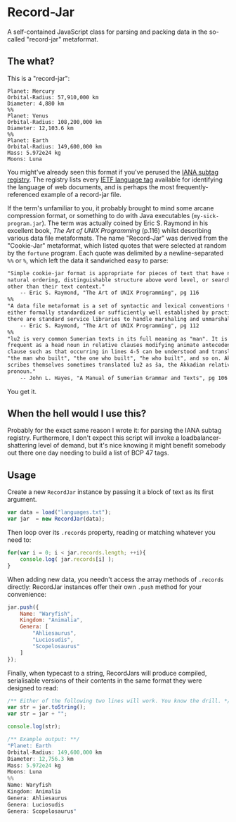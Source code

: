 Record-Jar
==========

A self-contained JavaScript class for parsing and packing data in the so-called "record-jar" metaformat.


The what?
---------
This is a "record-jar":

```text
Planet: Mercury
Orbital-Radius: 57,910,000 km
Diameter: 4,880 km
%%
Planet: Venus
Orbital-Radius: 108,200,000 km
Diameter: 12,103.6 km
%%
Planet: Earth
Orbital-Radius: 149,600,000 km
Mass: 5.972e24 kg
Moons: Luna
```

You might've already seen this format if you've perused the [IANA subtag registry](http://www.iana.org/assignments/language-subtag-registry/language-subtag-registry). The registry lists every [IETF language tag](http://en.wikipedia.org/wiki/IETF_language_tag) available for identifying the language of web documents, and is perhaps the most frequently-referenced example of a record-jar file.

If the term's unfamiliar to you, it probably brought to mind some arcane compression format, or something to do with Java executables (`my-sick-program.jar`). The term was actually coined by Eric S. Raymond in his excellent book, *The Art of UNIX Programming* (p.116) whilst describing various data file metaformats. The name "Record-Jar" was derived from the "Cookie-Jar" metaformat, which listed quotes that were selected at random by the `fortune` program. Each quote was delimited by a newline-separated `%%` or `%`, which left the data it sandwiched easy to parse:

```txt
"Simple cookie-jar format is appropriate for pieces of text that have no
natural ordering, distinguishable structure above word level, or search keys
other than their text context."
	-- Eric S. Raymond, "The Art of UNIX Programming", pg 116
%%
"A data file metaformat is a set of syntactic and lexical conventions that is
either formally standardized or sufficiently well established by practice that
there are standard service libraries to handle marshaling and unmarshaling it."
	-- Eric S. Raymond, "The Art of UNIX Programming", pg 112
%%
"lu2 is very common Sumerian texts in its full meaning as "man". It is also
frequent as a head noun in relative clauses modifying animate antecedents;
clause such as that occurring in lines 4-5 can be understood and translated as
"the man who built", "the one who built", "he who built", and so on. Akkadian
scribes themselves sometimes translated lu2 as ša, the Akkadian relative
pronoun."
	-- John L. Hayes, "A Manual of Sumerian Grammar and Texts", pg 106
```

You get it.


When the hell would I use this?
-------------------------------

Probably for the exact same reason I wrote it: for parsing the IANA subtag registry. Furthermore, I don't expect this script will invoke a loadbalancer-shattering level of demand, but it's nice knowing it might benefit somebody out there one day needing to build a list of BCP 47 tags.



Usage
-----
Create a new `RecordJar` instance by passing it a block of text as its first argument.

```js
var data = load("languages.txt");
var jar  = new RecordJar(data);
```

Then loop over its `.records` property, reading or matching whatever you need to:
```js
for(var i = 0; i < jar.records.length; ++i){
	console.log( jar.records[i] );
}
```

When adding new data, you needn't access the array methods of `.records` directly: RecordJar instances offer their own `.push` method for your convenience:
```js
jar.push({
	Name: "Waryfish",
	Kingdom: "Animalia",
	Genera: [
		"Ahliesaurus",
		"Luciosudis",
		"Scopelosaurus"
	]
});
```

Finally, when typecast to a string, RecordJars will produce compiled, serialisable versions of their contents in the same format they were designed to read:
```js
/** Either of the following two lines will work. You know the drill. */
var str = jar.toString();
var str = jar + "";

console.log(str);

/** Example output: **/
"Planet: Earth
Orbital-Radius: 149,600,000 km
Diameter: 12,756.3 km
Mass: 5.972e24 kg
Moons: Luna
%%
Name: Waryfish
Kingdom: Animalia
Genera: Ahliesaurus
Genera: Luciosudis
Genera: Scopelosaurus"
```
